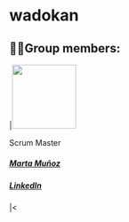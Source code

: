 # wadokan



## 👩‍💻Group members:
|<img src="https://avatars.githubusercontent.com/u/117833653?v=4// " width=115><p>Scrum Master</p><h5><a href="https://github.com/MartaMunMol">Marta Muñoz</a></h5><h5><a href="https://www.linkedin.com/in/marta-m-28b334257//">LinkedIn</a></h5>|<
